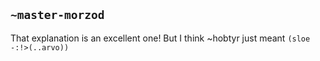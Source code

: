 ## `~master-morzod`
That explanation is an excellent one! But I think ~hobtyr just meant `(sloe -:!>(..arvo))`